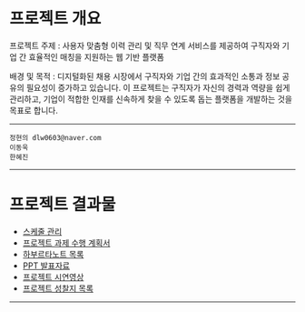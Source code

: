 #  프로젝트 개요

프로젝트 주제 : 사용자 맞춤형 이력 관리 및 직무 연계 서비스를 제공하여 구직자와 기업 간 효율적인 매칭을 지원하는 웹 기반 플랫폼

배경 및 목적 : 디지털화된 채용 시장에서 구직자와 기업 간의 효과적인 소통과 정보 공유의 필요성이 증가하고 있습니다. 이 프로젝트는 구직자가 자신의 경력과 역량을 쉽게 관리하고, 기업이 적합한 인재를 신속하게 찾을 수 있도록 돕는 플랫폼을 개발하는 것을 목표로 합니다.

---
```
정현의 dlw0603@naver.com
이동욱
한혜진
```
---

# 프로젝트 결과물

- [스케줄 관리](https://github.com/users/RI4RU/projects/2/views/4)
- [프로젝트 과제 수행 계획서](문서/1_프로젝트_과제_수행_계획서.md)
- [하부르타노트 목록](문서/2_하브루타_노트_목록.md)
- [PPT 발표자료](문서/3_팀_프로젝트_결과보고서.pptx)
- [프로젝트 시연영상](#)
- [프로젝트 성찰지 목록](문서/4_프로젝트_성찰지_목록.md)

---
